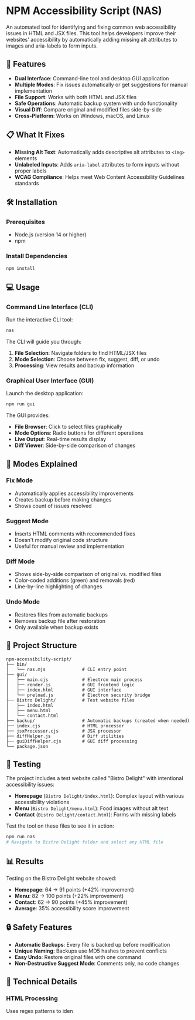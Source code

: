 # NPM Accessibility Script (NAS)

An automated tool for identifying and fixing common web accessibility issues in HTML and JSX files. This tool helps developers improve their websites' accessibility by automatically adding missing alt attributes to images and aria-labels to form inputs.

## 🚀 Features

- **Dual Interface**: Command-line tool and desktop GUI application
- **Multiple Modes**: Fix issues automatically or get suggestions for manual implementation
- **File Support**: Works with both HTML and JSX files
- **Safe Operations**: Automatic backup system with undo functionality
- **Visual Diff**: Compare original and modified files side-by-side
- **Cross-Platform**: Works on Windows, macOS, and Linux

## 📋 What It Fixes

- **Missing Alt Text**: Automatically adds descriptive alt attributes to `<img>` elements
- **Unlabeled Inputs**: Adds `aria-label` attributes to form inputs without proper labels
- **WCAG Compliance**: Helps meet Web Content Accessibility Guidelines standards

## 🛠 Installation

### Prerequisites
- Node.js (version 14 or higher)
- npm

### Install Dependencies
```bash
npm install
```

## 💻 Usage

### Command Line Interface (CLI)

Run the interactive CLI tool:
```bash
nas
```

The CLI will guide you through:
1. **File Selection**: Navigate folders to find HTML/JSX files
2. **Mode Selection**: Choose between fix, suggest, diff, or undo
3. **Processing**: View results and backup information

### Graphical User Interface (GUI)

Launch the desktop application:
```bash
npm run gui
```

The GUI provides:
- **File Browser**: Click to select files graphically
- **Mode Options**: Radio buttons for different operations
- **Live Output**: Real-time results display
- **Diff Viewer**: Side-by-side comparison of changes

## 🔧 Modes Explained

### Fix Mode
- Automatically applies accessibility improvements
- Creates backup before making changes
- Shows count of issues resolved

### Suggest Mode
- Inserts HTML comments with recommended fixes
- Doesn't modify original code structure
- Useful for manual review and implementation

### Diff Mode
- Shows side-by-side comparison of original vs. modified files
- Color-coded additions (green) and removals (red)
- Line-by-line highlighting of changes

### Undo Mode
- Restores files from automatic backups
- Removes backup file after restoration
- Only available when backup exists

## 📁 Project Structure

```
npm-accessibility-script/
├── bin/
│   └── nas.mjs              # CLI entry point
├── gui/
│   ├── main.cjs             # Electron main process
│   ├── render.js            # GUI frontend logic
│   ├── index.html           # GUI interface
│   └── preload.js           # Electron security bridge
├── Bistro Delight/          # Test website files
│   ├── index.html
│   ├── menu.html
│   └── contact.html
├── backup/                  # Automatic backups (created when needed)
├── index.cjs                # HTML processor
├── jsxProcessor.cjs         # JSX processor
├── diffHelper.js            # Diff utilities
├── guiDiffHelper.cjs        # GUI diff processing
└── package.json
```

## 🧪 Testing

The project includes a test website called "Bistro Delight" with intentional accessibility issues:

- **Homepage** (`Bistro Delight/index.html`): Complex layout with various accessibility violations
- **Menu** (`Bistro Delight/menu.html`): Food images without alt text
- **Contact** (`Bistro Delight/contact.html`): Forms with missing labels

Test the tool on these files to see it in action:
```bash
npm run nas
# Navigate to Bistro Delight folder and select any HTML file
```

## 📊 Results

Testing on the Bistro Delight website showed:
- **Homepage**: 64 → 91 points (+42% improvement)
- **Menu**: 82 → 100 points (+22% improvement) 
- **Contact**: 62 → 90 points (+45% improvement)
- **Average**: 35% accessibility score improvement

## 🔒 Safety Features

- **Automatic Backups**: Every file is backed up before modification
- **Unique Naming**: Backups use MD5 hashes to prevent conflicts
- **Easy Undo**: Restore original files with one command
- **Non-Destructive Suggest Mode**: Comments only, no code changes

## 🎯 Technical Details

### HTML Processing
Uses regex patterns to iden
